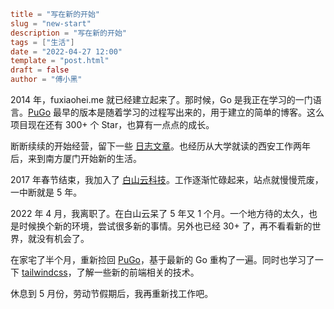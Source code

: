 ```toml
title = "写在新的开始"
slug = "new-start"
description = "写在新的开始"
tags = ["生活"]
date = "2022-04-27 12:00"
template = "post.html"
draft = false
author = "傅小黑"
```

2014 年，fuxiaohei.me 就已经建立起来了。那时候，Go 是我正在学习的一门语言。[PuGo](https://github.com/go-xiaohei/pugo) 最早的版本是随着学习的过程写出来的，用于建立的简单的博客。这么项目现在还有 300+ 个 Star，也算有一点点的成长。

断断续续的开始经营，留下一些 [日志文章](https://github.com/fuxiaohei/fuxiaohei-me/tree/master/source/post)。也经历从大学就读的西安工作两年后，来到南方厦门开始新的生活。

2017 年春节结束，我加入了 [白山云科技](https://www.baishan.com/)。工作逐渐忙碌起来，站点就慢慢荒废，一中断就是 5 年。

2022 年 4 月，我离职了。在白山云呆了 5 年又 1 个月。一个地方待的太久，也是时候换个新的环境，尝试很多新的事情。另外也已经 30+ 了，再不看看新的世界，就没有机会了。

在家宅了半个月，重新捡回 [PuGo](https://github.com/fuxiaohei/pugo)，基于最新的 Go 重构了一遍。同时也学习了一下 [tailwindcss](https://tailwindcss.com/)，了解一些新的前端相关的技术。

休息到 5 月份，劳动节假期后，我再重新找工作吧。